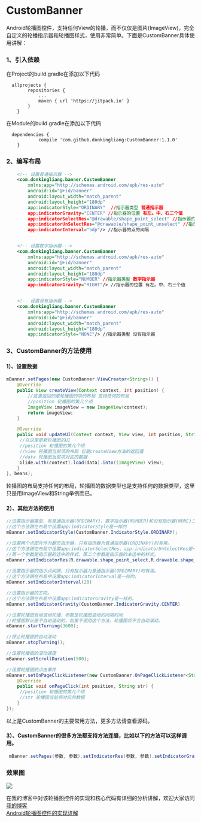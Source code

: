 # CustomBanner
Android轮播图控件，支持任何View的轮播，而不仅仅是图片(ImageView)，完全自定义的轮播指示器和轮播图样式，使用非常简单。下面是CustomBanner具体使用讲解：
### 1、引入依赖
在Project的build.gradle在添加以下代码
```
  allprojects {
        repositories {
            ...
            maven { url 'https://jitpack.io' }
        }
    }
```
在Module的build.gradle在添加以下代码
```
  dependencies {
            compile 'com.github.donkingliang:CustomBanner:1.1.0'
    }
```
### 2、编写布局
```xml
	<!-- 设置普通指示器 -->
	<com.donkingliang.banner.CustomBanner 
	    xmlns:app="http://schemas.android.com/apk/res-auto"
	    android:id="@+id/banner"
	    android:layout_width="match_parent"
	    android:layout_height="180dp"
	    app:indicatorStyle="ORDINARY"  //指示器类型 普通指示器
	    app:indicatorGravity="CENTER" //指示器的位置 有左。中、右三个值
	    app:indicatorSelectRes="@drawable/shape_point_select" //指示器的选中的样式
	    app:indicatorUnSelectRes="@drawable/shape_point_unselect" //指示器的未选中的样式
	    app:indicatorInterval="5dp"/> //指示器的点的间隔


	<!-- 设置数字指示器 -->
	<com.donkingliang.banner.CustomBanner
	    xmlns:app="http://schemas.android.com/apk/res-auto"
	    android:id="@+id/banner"
	    android:layout_width="match_parent"
	    android:layout_height="180dp"
	    app:indicatorStyle="NUMBER" //指示器类型 数字指示器
	    app:indicatorGravity="RIGHT"/> //指示器的位置 有左。中、右三个值


	<!-- 设置没有指示器 -->
	<com.donkingliang.banner.CustomBanner
	    xmlns:app="http://schemas.android.com/apk/res-auto"
	    android:id="@+id/banner"
	    android:layout_width="match_parent"
	    android:layout_height="180dp"
	    app:indicatorStyle="NONE"/> //指示器类型 没有指示器
```
### 3、CustomBanner的方法使用 
#### 1）、设置数据
```java
mBanner.setPages(new CustomBanner.ViewCreator<String>() {
    @Override
    public View createView(Context context, int position) {
        //这里返回的是轮播图的项的布局 支持任何的布局
        //position 轮播图的第几个项
        ImageView imageView = new ImageView(context);
        return imageView;
    }

    @Override
    public void updateUI(Context context, View view, int position, String data) {
     //在这里更新轮播图的UI
     //position 轮播图的第几个项
     //view 轮播图当前项的布局 它是createView方法的返回值
     //data 轮播图当前项对应的数据
     Glide.with(context).load(data).into((ImageView) view);
    }
}, beans);
```
轮播图的布局支持任何的布局，轮播图的数据类型也是支持任何的数据类型，这里只是用ImageView和String举例而已。
#### 2）、其他方法的使用
```java
//设置指示器类型，有普通指示器(ORDINARY)、数字指示器(NUMBER)和没有指示器(NONE)三种类型。
//这个方法跟在布局中设置app:indicatorStyle是一样的
mBanner.setIndicatorStyle(CustomBanner.IndicatorStyle.ORDINARY);

//设置两个点图片作为翻页指示器，只有指示器为普通指示器(ORDINARY)时有用。
//这个方法跟在布局中设置app:indicatorSelectRes、app:indicatorUnSelectRes是一样的。
//第一个参数是指示器的选中的样式，第二个参数是指示器的未选中的样式。
mBanner.setIndicatorRes(R.drawable.shape_point_select,R.drawable.shape_point_unselect)；
      
//设置指示器的指示点间隔，只有指示器为普通指示器(ORDINARY)时有用。
//这个方法跟在布局中设置app:indicatorInterval是一样的。
mBanner.setIndicatorInterval(20)

//设置指示器的方向。
//这个方法跟在布局中设置app:indicatorGravity是一样的。
mBanner.setIndicatorGravity(CustomBanner.IndicatorGravity.CENTER)

//设置轮播图自动滚动轮播，参数是轮播图滚动的间隔时间
//轮播图默认是不自动滚动的，如果不调用这个方法，轮播图将不会自动滚动。
mBanner.startTurning(3600);

//停止轮播图的自动滚动
mBanner.stopTurning();

//设置轮播图的滚动速度
mBanner.setScrollDuration(500);

//设置轮播图的点击事件
mBanner.setOnPageClickListener(new CustomBanner.OnPageClickListener<String>() {
    @Override
    public void onPageClick(int position, String str) {
     //position 轮播图的第几个项
     //str 轮播图当前项对应的数据
    }
});
```
以上是CustomBanner的主要常用方法，更多方法请查看源码。
#### 3）、CustomBanner的很多方法都支持方法连缀，比如以下的方法可以这样调用。
```java
 mBanner.setPages(参数, 参数).setIndicatorRes(参数, 参数).setIndicatorGravity(参数).startTurning(参数);
```
### 效果图 
![](https://github.com/donkingliang/CustomBanner/blob/master/%E6%BC%94%E7%A4%BA.gif) 

在我的博客中对该轮播图控件的实现和核心代码有详细的分析讲解，欢迎大家访问[我的博客](http://blog.csdn.net/u010177022)  
[Android轮播图控件的实现详解](http://blog.csdn.net/u010177022/article/details/61931488)
